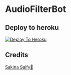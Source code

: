 # AudioFilterBot

## Deploy to heroku

[![Deploy To Heroku](https://www.herokucdn.com/deploy/button.svg)](https://dashboard.heroku.com/new?button-url=https%3A%2F%2Fgithub.com%2FNew-dev0%2FTraveliTg&template=https%3A%2F%2Fgithub.com%2FCuTePsYcHo110%2FAudioFilterBot)

## Credits 
[Sakina Saify💖](https://t.me/CuTePsYcHo_110)
